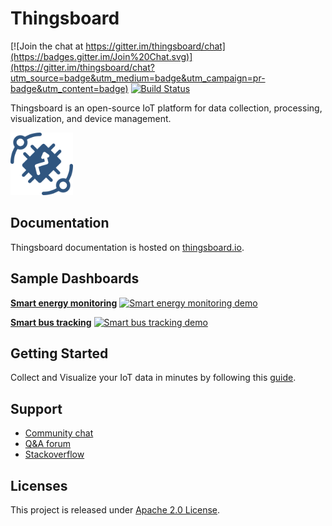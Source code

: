 # Thingsboard 
[![Join the chat at https://gitter.im/thingsboard/chat](https://badges.gitter.im/Join%20Chat.svg)](https://gitter.im/thingsboard/chat?utm_source=badge&utm_medium=badge&utm_campaign=pr-badge&utm_content=badge)
[![Build Status](https://travis-ci.org/thingsboard/thingsboard.svg?branch=master)](https://travis-ci.org/thingsboard/thingsboard)

Thingsboard is an open-source IoT platform for data collection, processing, visualization, and device management.

<img src="./img/logo.png?raw=true" width="100" height="100">

## Documentation

Thingsboard documentation is hosted on [thingsboard.io](https://thingsboard.io/docs).

## Sample Dashboards

[**Smart energy monitoring**](https://demo.thingsboard.io/demo?dashboardId=e8e409c0-f2b5-11e6-a6ee-bb0136cc33d0&source=github)
[![Smart energy monitoring demo](https://cloud.githubusercontent.com/assets/8308069/22930674/24f6d05a-f2ca-11e6-8b57-d993dcfff02b.png "Smart energy monitoring demo")](https://demo.thingsboard.io/demo?dashboardId=e8e409c0-f2b5-11e6-a6ee-bb0136cc33d0&source=github)

[**Smart bus tracking**](https://demo.thingsboard.io/demo?dashboardId=3d0bf910-ee09-11e6-b619-bb0136cc33d0&source=github)
[![Smart bus tracking demo](https://cloud.githubusercontent.com/assets/8308069/22839004/424b0308-efd0-11e6-8e90-7c7ca002495c.png "Smart bus tracking demo")](https://demo.thingsboard.io/demo?dashboardId=3d0bf910-ee09-11e6-b619-bb0136cc33d0&source=github)

## Getting Started

Collect and Visualize your IoT data in minutes by following this [guide](https://thingsboard.io/docs/getting-started-guides/helloworld/).

## Support

 - [Community chat](https://gitter.im/thingsboard/chat)
 - [Q&A forum](https://groups.google.com/forum/#!forum/thingsboard)
 - [Stackoverflow](http://stackoverflow.com/questions/tagged/thingsboard)

## Licenses

This project is released under [Apache 2.0 License](./LICENSE).
